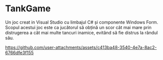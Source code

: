 # TankGame
Un joc creat in Visual Studio cu limbajul C# și componente Windows Form. Scopul acestui joc este ca jucătorul să obțină un scor cât mai mare prin distrugerea a cât mai multe tancuri inamice, evitând să fie distrus la rândul său. 

https://github.com/user-attachments/assets/c413ba48-3540-4e7a-8ac2-6766dfe3f155
